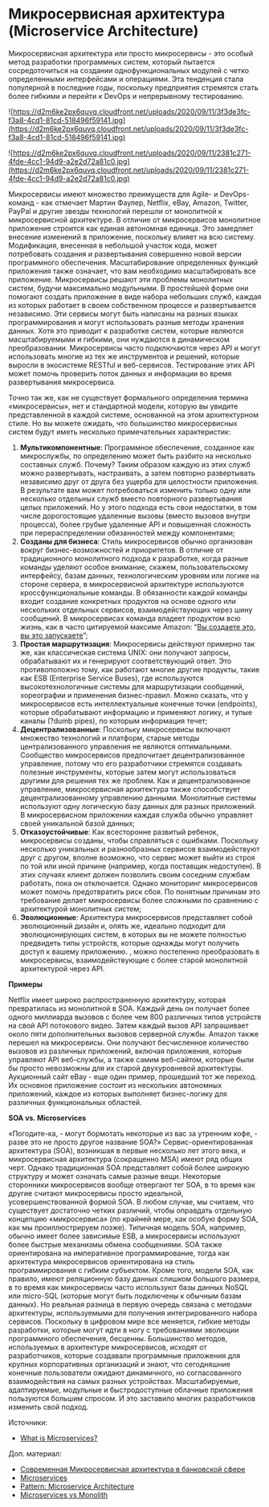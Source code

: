# Микросервисная архитектура (Microservice Architecture)

Микросервисная архитектура или просто микросервисы - это особый метод разработки программных систем, который пытается сосредоточиться на создании однофункциональных модулей с четко определенными интерфейсами и операциями. Эта тенденция стала популярной в последние годы, поскольку предприятия стремятся стать более гибкими и перейти к DevOps и непрерывному тестированию.

![https://d2m6ke2px6quvq.cloudfront.net/uploads/2020/09/11/3f3de3fc-f3a8-4cd1-81cd-518496f59141.jpg](https://d2m6ke2px6quvq.cloudfront.net/uploads/2020/09/11/3f3de3fc-f3a8-4cd1-81cd-518496f59141.jpg)

![https://d2m6ke2px6quvq.cloudfront.net/uploads/2020/09/11/2381c271-4fde-4cc1-94d9-a2e2d72a81c0.jpg](https://d2m6ke2px6quvq.cloudfront.net/uploads/2020/09/11/2381c271-4fde-4cc1-94d9-a2e2d72a81c0.jpg)

Микросервисы имеют множество преимуществ для Agile- и DevOps-команд - как отмечает Мартин Фаулер, Netflix, eBay, Amazon, Twitter, PayPal и другие звезды технологий перешли от монолитной к микросервисной архитектуре. В отличие от микросервисов монолитное приложение строится как единая автономная единица. Это замедляет внесение изменений в приложение, поскольку влияет на всю систему. Модификация, внесенная в небольшой участок кода, может потребовать создания и развертывания совершенно новой версии программного обеспечения. Масштабирование определенных функций приложения также означает, что вам необходимо масштабировать все приложение. Микросервисы решают эти проблемы монолитных систем, будучи максимально модульными. В простейшей форме они помогают создать приложение в виде набора небольших служб, каждая из которых работает в своем собственном процессе и развертывается независимо. Эти сервисы могут быть написаны на разных языках программирования и могут использовать разные методы хранения данных. Хотя это приводит к разработке систем, которые являются масштабируемыми и гибкими, они нуждаются в динамическом преобразовании. Микросервисы часто подключаются через API и могут использовать многие из тех же инструментов и решений, которые выросли в экосистеме RESTful и веб-сервисов. Тестирование этих API может помочь проверить поток данных и информации во время развертывания микросервиса.

Точно так же, как не существует формального определения термина «микросервисы», нет и стандартной модели, которую вы увидите представленной в каждой системе, основанной на этом архитектурном стиле. Но вы можете ожидать, что большинство микросервисных систем будут иметь несколько примечательных характеристик:

1. **Мультикомпонентные**: Программное обеспечение, созданное как микрослужбы, по определению может быть разбито на несколько составных служб. Почему? Таким образом каждую из этих служб можно развертывать, настраивать, а затем повторно развертывать независимо друг от друга без ущерба для целостности приложения. В результате вам может потребоваться изменить только одну или несколько отдельных служб вместо повторного развертывания целых приложений. Но у этого подхода есть свои недостатки, в том числе дорогостоящие удаленные вызовы (вместо вызовов внутри процесса), более грубые удаленные API и повышенная сложность при перераспределении обязанностей между компонентами;
2. **Созданы для бизнеса**: Стиль микросервисов обычно организован вокруг бизнес-возможностей и приоритетов. В отличие от традиционного монолитного подхода к разработке, когда разные команды уделяют особое внимание, скажем, пользовательскому интерфейсу, базам данных, технологическим уровням или логике на стороне сервера, в микросервисной архитектуре используются кроссфункциональные команды. В обязанности каждой команды входит создание конкретных продуктов на основе одного или нескольких отдельных сервисов, взаимодействующих через шину сообщений. В микросервисах команда владеет продуктом всю жизнь, как в часто цитируемой максиме Amazon: “[Вы создаете это, вы это запускаете](https://www.strehle.de/tim/weblog/archives/2010/11/09/1320)”;
3. **Простая маршрутизация**: Микросервисы действуют примерно так же, как классическая система UNIX: они получают запросы, обрабатывают их и генерируют соответствующий ответ. Это противоположно тому, как работают многие другие продукты, такие как ESB (Enterprise Service Buses), где используются высокотехнологичные системы для маршрутизации сообщений, хореографии и применения бизнес-правил. Можно сказать, что у микросервисов есть интеллектуальные конечные точки (endpoints), которые обрабатывают информацию и применяют логику, и тупые каналы (?dumb pipes), по которым информация течет;
4. **Децентрализованные**: Поскольку микросервисы включают множество технологий и платформ, старые методы централизованного управления не являются оптимальными. Сообщество микросервисов предпочитает децентрализованное управление, потому что его разработчики стремятся создавать полезные инструменты, которые затем могут использоваться другими для решения тех же проблем. Как и децентрализованное управление, микросервисная архитектура также способствует децентрализованному управлению данными. Монолитные системы используют одну логическую базу данных для разных приложений. В микросервисном приложении каждая служба обычно управляет своей уникальной базой данных;
5. **Отказоустойчивые**: Как всесторонне развитый ребенок, микросервисы созданы, чтобы справляться с ошибками. Поскольку несколько уникальных и разнообразных сервисов взаимодействуют друг с другом, вполне возможно, что сервис может выйти из строя по той или иной причине (например, когда поставщик недоступен). В этих случаях клиент должен позволить своим соседним службам работать, пока он отключается. Однако мониторинг микросервисов может помочь предотвратить риск сбоя. По понятным причинам это требование делает микросервисы более сложными по сравнению с архитектурой монолитных систем;
6. **Эволюционные**: Архитектура микросервисов представляет собой эволюционный дизайн и, опять же, идеально подходит для эволюционирующих систем, в которых вы не можете полностью предвидеть типы устройств, которые однажды могут получить доступ к вашему приложению. , можно постепенно преобразовать в микросервисы, взаимодействующие с более старой монолитной архитектурой через API.

**Примеры**

Netflix имеет широко распространенную архитектуру, которая превратилась из монолитной в SOA. Каждый день он получает более одного миллиарда вызовов с более чем 800 различных типов устройств на свой API потокового видео. Затем каждый вызов API запрашивает около пяти дополнительных вызовов серверной службы. Amazon также перешел на микросервисы. Они получают бесчисленное количество вызовов из различных приложений, включая приложения, которые управляют API веб-службы, а также самим веб-сайтом, которые были бы просто невозможны для их старой двухуровневой архитектуры. Аукционный сайт eBay - еще один пример, прошедший тот же переход. Их основное приложение состоит из нескольких автономных приложений, каждое из которых выполняет бизнес-логику для различных функциональных областей.

**SOA vs. Microservices**

«Погодите-ка, - могут бормотать некоторые из вас за утренним кофе, - разве это не просто другое название SOA?» Сервис-ориентированная архитектура (SOA), возникшая в первые несколько лет этого века, и микросервисная архитектура (сокращенно MSA) имеют ряд общих черт. Однако традиционная SOA представляет собой более широкую структуру и может означать самые разные вещи. Некоторые сторонники микросервисов вообще отвергают тег SOA, в то время как другие считают микросервисы просто идеальной, усовершенствованной формой SOA. В любом случае, мы считаем, что существует достаточно четких различий, чтобы оправдать отдельную концепцию «микросервиса» (по крайней мере, как особую форму SOA, как мы проиллюстрируем позже). Типичная модель SOA, например, обычно имеет более зависимые ESB, а микросервисы используют более быстрые механизмы обмена сообщениями. SOA также ориентирована на императивное программирование, тогда как архитектура микросервисов ориентирована на стиль программирования с гибким субъектом. Кроме того, модели SOA, как правило, имеют реляционную базу данных слишком большого размера, в то время как микросервисы часто используют базы данных NoSQL или micro-SQL (которые могут быть подключены к обычным базам данных). Но реальная разница в первую очередь связана с методами архитектуры, используемыми для получения интегрированного набора сервисов. Поскольку в цифровом мире все меняется, гибкие методы разработки, которые могут идти в ногу с требованиями эволюции программного обеспечения, бесценны. Большинство методов, используемых в архитектуре микросервисов, исходят от разработчиков, которые создавали программные приложения для крупных корпоративных организаций и знают, что сегодняшние конечные пользователи ожидают динамичного, но согласованного взаимодействия на самых разных устройствах. Масштабируемые, адаптируемые, модульные и быстродоступные облачные приложения пользуются большим спросом. И это заставило многих разработчиков изменить свой подход.

Источники:

* [What is Microservices?](https://smartbear.com/solutions/microservices/)

Доп. материал:

* [Современная Микросервисная архитектура в банковской сфере](https://www.youtube.com/watch?v=xEsLHjAPtok)
* [Microservices](https://martinfowler.com/articles/microservices.html)
* [Pattern: Microservice Architecture](https://microservices.io/patterns/microservices.html)
* [Microservices vs Monolith](https://www.n-ix.com/microservices-vs-monolith-which-architecture-best-choice-your-business/)
